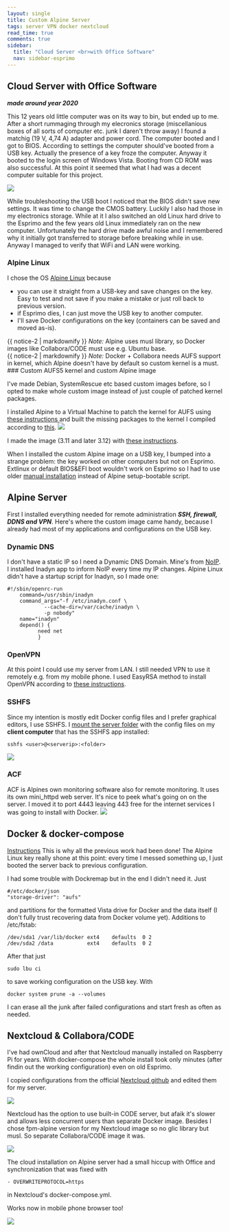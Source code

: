 ```yaml
---
layout: single
title: Custom Alpine Server
tags: server VPN docker nextcloud
read_time: true
comments: true
sidebar:
  title: "Cloud Server <br>with Office Software"
  nav: sidebar-esprimo
---
```


## Cloud Server with Office Software

***made around year 2020***


This 12 years old little computer was on its way to bin, but ended up to me. After a short rummaging through my elecronics storage (miscellanious boxes of all sorts of computer etc. junk I daren't throw away) I found a matchig (19 V, 4,74 A) adapter and power cord. The computer booted and I got to BIOS. According to settings the computer should've booted from a USB key. Actually the presence of a key froze the computer. Anyway it booted to the login screen of Windows Vista. Booting from CD ROM was also successful. At this point it seemed that what I had was a decent computer suitable for this project.

![](/assets/images/esprimo/Esprimo.png)

While troubleshooting the USB boot I noticed that the BIOS didn't save new settings. It was time to change the CMOS battery. Luckily I also had those in my electronics storage. While at it I also switched an old Linux hard drive to the Esprimo and the few years old Linux immediately ran on the new computer. Unfortunately the hard drive made awful noise and I remembered why it initially got transferred to storage before breaking while in use. Anyway I managed to verify that WiFi and LAN were working.

### Alpine Linux

I chose the OS [Alpine Linux](https://alpinelinux.org/) because
 - you can use it straight from a USB-key and save changes on the key. Easy to test and not save if you make a mistake or just roll back to previous version.
 - if Esprimo dies, I can just move the USB key to another computer.
 - I'll save Docker configurations on the key (containers can be saved and moved as-is).

 <div class="notice--warning">{{ notice-2 | markdownify }}
 <em>Note:</em> Alpine uses musl library, so Docker images like Collabora/CODE must use e.g. Ubuntu base.</div>
 <div class="notice--warning">{{ notice-2 | markdownify }}
<em>Note:</em> Docker + Collabora needs AUFS support in kernel, which Alpine doesn't have by default so custom kernel is a must.
</div>
### Custom AUFS5 kernel and custom Alpine image

I've made Debian, SystemRescue etc based custom images before, so I opted to make whole custom image instead of just couple of patched kernel packages.

I installed Alpine to a Virtual Machine to patch the kernel for AUFS using [these instructions ](http://fxlv.github.io/aufs-kernel-howto/) and built the missing packages to the kernel I compiled according to [this](https://wiki.alpinelinux.org/wiki/Creating_an_Alpine_package). ![](/assets/images/esprimo/VM1.png)

I made the image (3.11 and later 3.12) with [these instructions](https://wiki.alpinelinux.org/wiki/How_to_make_a_custom_ISO_image_with_mkimage).

When I installed the custom Alpine image on a USB key, I bumped into a strange problem: the key worked on other computers but not on Esprimo. Extlinux or default BIOS&EFI boot wouldn't work on Esprimo so I had to use older [manual installation](https://wiki.alpinelinux.org/wiki/Create_a_Bootable_Device) instead of Alpine setup-bootable script.

## Alpine Server

First I installed everything needed for remote administration ***SSH, firewall, DDNS and VPN***. Here's where the custom image came handy, because I already had most of my applications and configurations on the USB key.

### Dynamic DNS
I don't have a static IP so I need a Dynamic DNS Domain. Mine's from [NoIP](https://www.noip.com/). I installed Inadyn app to inform NoIP every time my IP changes. Alpine Linux didn't have a startup script for Inadyn, so I made one:
```shell
#!/sbin/openrc-run
    command=/usr/sbin/inadyn
    command_args="-f /etc/inadyn.conf \
            --cache-dir=/var/cache/inadyn \
            -p nobody"
    name="inadyn"
    depend() {
          need net
          }
```
### OpenVPN
At this point I could use my server from LAN. I still needed VPN to use it remotely e.g. from my mobile phone. I used EasyRSA method to install OpenVPN according to [these instructions](https://www.howtoforge.com/tutorial/how-to-install-openvpn-server-and-client-with-easy-rsa-3-on-centos-8/).

### SSHFS

Since my intention is mostly edit Docker config files and I prefer graphical editors, I use SSHFS. I [mount the server folder](https://www.digitalocean.com/community/tutorials/how-to-use-sshfs-to-mount-remote-file-systems-over-ssh) with the config files on my **client computer** that has the SSHFS app installed:

```shell
sshfs <user>@<serverip>:<folder>
```
![](/assets/images/esprimo/Sub.png)

### ACF
ACF is Alpines own monitoring software also for remote monitoring. It uses its own mini_httpd web server. It's nice to peek what's going on on the server. I moved it to port 4443 leaving 443 free for the internet services I was going to install with Docker.
![](/assets/images/esprimo/ACF.png)

## Docker & docker-compose

[Instructions](https://wiki.alpinelinux.org/wiki/Docker)
This is why all the previous work had been done!  The Alpine Linux key really shone at this point: every time I messed something up, I just booted the server back to previous configuration.

I had some trouble with Dockremap but in the end I didn't need it. Just

```shell
#/etc/docker/json
"storage-driver": "aufs"
```
and partitions for the formatted Vista drive for Docker and the data itself (I don't fully  trust recovering data from Docker volume yet). Additions to /etc/fstab:
```shell
/dev/sda1 /var/lib/docker ext4    defaults  0 2
/dev/sda2 /data           ext4    defaults  0 2
```
After that just
```shell
sudo lbu ci
```
to save working configuration on the USB key. With
```shell
docker system prune -a --volumes
```
I can erase all the junk after failed configurations and start fresh as often as needed.

## Nextcloud & Collabora/CODE
I've had ownCloud and after that Nextcloud manually installed on Raspberry Pi for years. With docker-compose the whole install took only minutes (after findin out the working configuration) even on old Esprimo.

I copied configurations from the official [Nextcloud github](https://github.com/nextcloud/docker/tree/master/.examples/docker-compose/with-nginx-proxy/postgres/fpm) and edited them for my server.

![](/assets/images/esprimo/Cloud.png)

Nextcloud has the option to use built-in CODE server, but afaik it's slower and allows less concurrent users than separate Docker image. Besides I chose fpm-alpine version for my Nextcloud image so no glic library but musl. So separate Collabora/CODE image it was.

![](/assets/images/esprimo/Writer.png)

The cloud installation on Alpine server had a small hiccup with Office and synchronization that was fixed with
```shell
- OVERWRITEPROTOCOL=https
```
in Nextcloud's docker-compose.yml.

Works now in mobile phone browser too!

![](/assets/images/esprimo/Mobimpress.jpeg)
